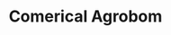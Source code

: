 ---
title: "Comerical Agrobom"
url: /santa-cruz-de-la-sierra/comerical-agrobom/
shop: Eisenwaren
---